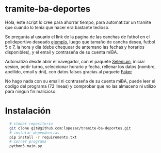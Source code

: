 # tramite-ba-deportes

Hola, este script lo cree para ahorrar tiempo, para automatizar un tramite 
que cuando lo tenia que hacer era bastante tedioso.

Se pregunta al usuario el link de la pagina de las canchas de futbol en el polideportivo 
deseado [ejemplo](https://buenosaires.gob.ar/desarrolloeconomico/deportes/futbol-en-el-polideportivo-parque-patricios), 
luego que tamaño de cancha desea, futbol 5 o 7, la hora y dia (debe chequear de antemano las 
fechas y horarios disponibles), y el email y contraseña de su cuenta miBA.

Automatizo desde abrir el navegador, con el paquete [Selenium](https://www.selenium.dev/documentation/webdriver/), 
iniciar sesion, pedir turno, seleccionar horario y fecha, rellenar los datos 
(nombre, apellido, email y dni), con datos falsos gracias al paquete 
[Faker](https://github.com/joke2k/faker)

No hago nada con su email ni contraseña de su cuenta miBA, puede leer el codigo 
del programa (72 lineas) y comprobar que no las almaceno ni utilizo para ningun 
fin malicioso.

# Instalación

```bash
  # clonar repositorio
  git clone git@github.com:lopezac/tramite-ba-deportes.git
  # instalar dependencias
  pip install -r requirements.txt
  # correr programa
  python3 main.py
```
